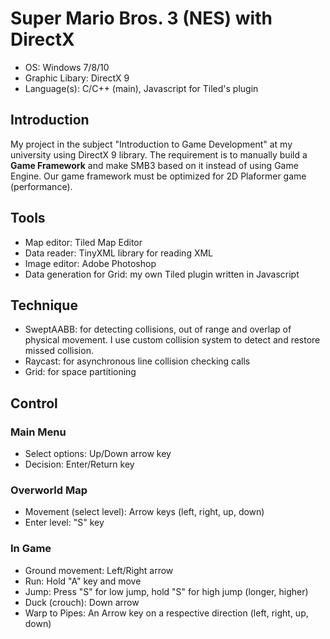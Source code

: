 # Super Mario Bros. 3 (NES) with DirectX
* OS: Windows 7/8/10
* Graphic Libary: DirectX 9
* Language(s): C/C++ (main), Javascript for Tiled's plugin
## Introduction
My project in the subject "Introduction to Game Development" at my university using DirectX 9 library. The requirement is to manually build a **Game Framework** and make SMB3 based on it instead of using Game Engine. Our game framework must be optimized for 2D Plaformer game (performance). 
## Tools
* Map editor: Tiled Map Editor
* Data reader: TinyXML library for reading XML
* Image editor: Adobe Photoshop
* Data generation for Grid: my own Tiled plugin written in Javascript
## Technique
* SweptAABB: for detecting collisions, out of range and overlap of physical movement. I use custom collision system to detect and restore missed collision.
* Raycast: for asynchronous line collision checking calls
* Grid: for space partitioning
## Control
### Main Menu
* Select options: Up/Down arrow key
* Decision: Enter/Return key
### Overworld Map
* Movement (select level): Arrow keys (left, right, up, down)
* Enter level: "S" key
### In Game
* Ground movement: Left/Right arrow
* Run: Hold "A" key and move
* Jump: Press "S" for low jump, hold "S" for high jump (longer, higher)
* Duck (crouch): Down arrow
* Warp to Pipes: An Arrow key on a respective direction (left, right, up, down)
